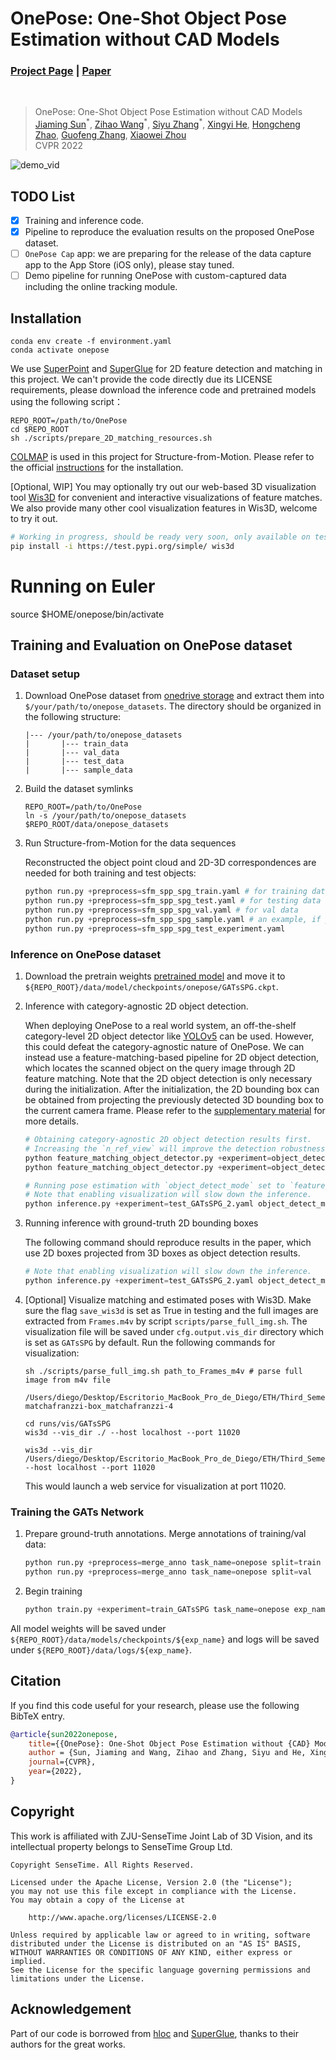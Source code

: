 # OnePose: One-Shot Object Pose Estimation without CAD Models
### [Project Page](https://zju3dv.github.io/onepose) | [Paper](https://arxiv.org/pdf/2205.12257.pdf)
<br/>

> OnePose: One-Shot Object Pose Estimation without CAD Models  
> [Jiaming Sun](https://jiamingsun.ml)<sup>\*</sup>, [Zihao Wang](http://zihaowang.xyz/)<sup>\*</sup>, [Siyu Zhang](https://derizsy.github.io/)<sup>\*</sup>, [Xingyi He](https://github.com/hxy-123/), [Hongcheng Zhao](https://github.com/HongchengZhao), [Guofeng Zhang](http://www.cad.zju.edu.cn/home/gfzhang/), [Xiaowei Zhou](https://xzhou.me)   
> CVPR 2022  

![demo_vid](assets/onepose-github-teaser.gif)

## TODO List
- [x] Training and inference code.
- [x] Pipeline to reproduce the evaluation results on the proposed OnePose dataset.
- [ ] `OnePose Cap` app: we are preparing for the release of the data capture app to the App Store (iOS only), please stay tuned.
- [ ] Demo pipeline for running OnePose with custom-captured data including the online tracking module.

## Installation

```shell
conda env create -f environment.yaml
conda activate onepose
```
We use [SuperPoint](https://github.com/magicleap/SuperPointPretrainedNetwork) and [SuperGlue](https://github.com/magicleap/SuperPointPretrainedNetwork) 
for 2D feature detection and matching in this project.
We can't provide the code directly due its LICENSE requirements, please download the inference code and pretrained models using the following script：
```shell
REPO_ROOT=/path/to/OnePose
cd $REPO_ROOT
sh ./scripts/prepare_2D_matching_resources.sh
```

[COLMAP](https://colmap.github.io/) is used in this project for Structure-from-Motion. 
Please refer to the official [instructions](https://colmap.github.io/install.html) for the installation.

[Optional, WIP] You may optionally try out our web-based 3D visualization tool [Wis3D](https://github.com/zju3dv/Wis3D) for convenient and interactive visualizations of feature matches. We also provide many other cool visualization features in Wis3D, welcome to try it out.

```bash
# Working in progress, should be ready very soon, only available on test-pypi now.
pip install -i https://test.pypi.org/simple/ wis3d
```

# Running on Euler

source $HOME/onepose/bin/activate


## Training and Evaluation on OnePose dataset
### Dataset setup 
1. Download OnePose dataset from [onedrive storage](https://zjueducn-my.sharepoint.com/:f:/g/personal/zihaowang_zju_edu_cn/ElfzHE0sTXxNndx6uDLWlbYB-2zWuLfjNr56WxF11_DwSg?e=GKI0Df) and extract them into `$/your/path/to/onepose_datasets`. 
The directory should be organized in the following structure:
    ```
    |--- /your/path/to/onepose_datasets
    |       |--- train_data
    |       |--- val_data
    |       |--- test_data
    |       |--- sample_data
    ```

2. Build the dataset symlinks
    ```shell
    REPO_ROOT=/path/to/OnePose
    ln -s /your/path/to/onepose_datasets $REPO_ROOT/data/onepose_datasets
    ```

3. Run Structure-from-Motion for the data sequences

    Reconstructed the object point cloud and 2D-3D correspondences are needed for both training and test objects:
    ```python
    python run.py +preprocess=sfm_spp_spg_train.yaml # for training data
    python run.py +preprocess=sfm_spp_spg_test.yaml # for testing data
    python run.py +preprocess=sfm_spp_spg_val.yaml # for val data
    python run.py +preprocess=sfm_spp_spg_sample.yaml # an example, if you don't want to test the full dataset
    python run.py +preprocess=sfm_spp_spg_test_experiment.yaml
    ```

### Inference on OnePose dataset
1. Download the pretrain weights [pretrained model](https://drive.google.com/drive/folders/1VjLLjJ9oxjKV5Xy3Aty0uQUVwyEhgtIE?usp=sharing) and move it to `${REPO_ROOT}/data/model/checkpoints/onepose/GATsSPG.ckpt`.

2. Inference with category-agnostic 2D object detection.

    When deploying OnePose to a real world system, 
    an off-the-shelf category-level 2D object detector like [YOLOv5](https://github.com/ultralytics/yolov5) can be used.
    However, this could defeat the category-agnostic nature of OnePose.
    We can instead use a feature-matching-based pipeline for 2D object detection, which locates the scanned object on the query image through 2D feature matching.
    Note that the 2D object detection is only necessary during the initialization.
    After the initialization, the 2D bounding box can be obtained from projecting the previously detected 3D bounding box to the current camera frame.
    Please refer to the [supplementary material](https://zju3dv.github.io/onepose/files/onepose_supp.pdf) for more details. 

    ```python
    # Obtaining category-agnostic 2D object detection results first.
    # Increasing the `n_ref_view` will improve the detection robustness but with the cost of slowing down the initialization speed.
    python feature_matching_object_detector.py +experiment=object_detector.yaml n_ref_view=15
    python feature_matching_object_detector.py +experiment=object_detector_2.yaml n_ref_view=2

    # Running pose estimation with `object_detect_mode` set to `feature_matching`.
    # Note that enabling visualization will slow down the inference.
    python inference.py +experiment=test_GATsSPG_2.yaml object_detect_mode=feature_matching save_wis3d=True
    ```

3. Running inference with ground-truth 2D bounding boxes

    The following command should reproduce results in the paper, which use 2D boxes projected from 3D boxes as object detection results.

    ```python
    # Note that enabling visualization will slow down the inference.
    python inference.py +experiment=test_GATsSPG_2.yaml object_detect_mode=GT_box save_wis3d=True # for testing data
    ```
    
4. [Optional] Visualize matching and estimated poses with Wis3D. Make sure the flag `save_wis3d` is set as True in testing 
and the full images are extracted from `Frames.m4v` by script `scripts/parse_full_img.sh`. 
The visualization file will be saved under `cfg.output.vis_dir` directory which is set as `GATsSPG` by default. 
Run the following commands for visualization:
    ```shell
    sh ./scripts/parse_full_img.sh path_to_Frames_m4v # parse full image from m4v file

    /Users/diego/Desktop/Escritorio_MacBook_Pro_de_Diego/ETH/Third_Semester/Mixed_Reality/OnePose/runs/vis/GATsSPG/0501-matchafranzzi-box_matchafranzzi-4

    cd runs/vis/GATsSPG
    wis3d --vis_dir ./ --host localhost --port 11020

    wis3d --vis_dir /Users/diego/Desktop/Escritorio_MacBook_Pro_de_Diego/ETH/Third_Semester/Mixed_Reality/OnePose/runs/vis/GATsSPG --host localhost --port 11020
    ```
    This would launch a web service for visualization at port 11020.


### Training the GATs Network
1. Prepare ground-truth annotations. Merge annotations of training/val data:
    ```python
    python run.py +preprocess=merge_anno task_name=onepose split=train
    python run.py +preprocess=merge_anno task_name=onepose split=val
    ```
   
2. Begin training
    ```python
    python train.py +experiment=train_GATsSPG task_name=onepose exp_name=training_onepose
    ```
   
All model weights will be saved under `${REPO_ROOT}/data/models/checkpoints/${exp_name}` and logs will be saved under `${REPO_ROOT}/data/logs/${exp_name}`.
<!-- You can visualize the training process by tensorboard:
```shell
tensorboard xx
``` -->

## Citation
If you find this code useful for your research, please use the following BibTeX entry.

```bibtex
@article{sun2022onepose,
	title={{OnePose}: One-Shot Object Pose Estimation without {CAD} Models},
	author = {Sun, Jiaming and Wang, Zihao and Zhang, Siyu and He, Xingyi and Zhao, Hongcheng and Zhang, Guofeng and Zhou, Xiaowei},
	journal={CVPR},
	year={2022},
}
```

## Copyright

This work is affiliated with ZJU-SenseTime Joint Lab of 3D Vision, and its intellectual property belongs to SenseTime Group Ltd.

```
Copyright SenseTime. All Rights Reserved.

Licensed under the Apache License, Version 2.0 (the "License");
you may not use this file except in compliance with the License.
You may obtain a copy of the License at

    http://www.apache.org/licenses/LICENSE-2.0

Unless required by applicable law or agreed to in writing, software
distributed under the License is distributed on an "AS IS" BASIS,
WITHOUT WARRANTIES OR CONDITIONS OF ANY KIND, either express or implied.
See the License for the specific language governing permissions and
limitations under the License.
```

## Acknowledgement
Part of our code is borrowed from [hloc](https://github.com/cvg/Hierarchical-Localization) and [SuperGlue](https://github.com/magicleap/SuperGluePretrainedNetwork), thanks to their authors for the great works.